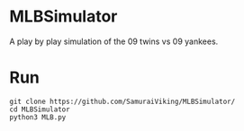 # MLBSimulator

A play by play simulation of the 09 twins vs 09 yankees.

# Run

```
git clone https://github.com/SamuraiViking/MLBSimulator/
cd MLBSimulator
python3 MLB.py
```
